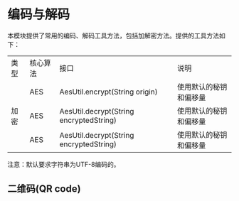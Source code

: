 # 编码与解码

本模块提供了常用的编码、解码工具方法，包括加解密方法。提供的工具方法如下：

<table>
    <tr>
        <td>类型</td>
        <td>核心算法</td>
        <td>接口</td>
        <td>说明</td>
    </tr>
    <tr>
        <td rowspan="3" >加密</td>
        <td >AES</td>
        <td >AesUtil.encrypt(String origin)</td>
        <td >使用默认的秘钥和偏移量</td>
    </tr>
    <tr>
        <td >AES</td>
        <td >AesUtil.decrypt(String encryptedString)</td>
        <td >使用默认的秘钥和偏移量</td>
    </tr>
    <tr>
        <td>AES</td>
        <td>AesUtil.decrypt(String encryptedString)</td>
        <td>使用默认的秘钥和偏移量</td>
    </tr>
</table>
 

注意：默认要求字符串为UTF-8编码的。


## 二维码(QR code)


